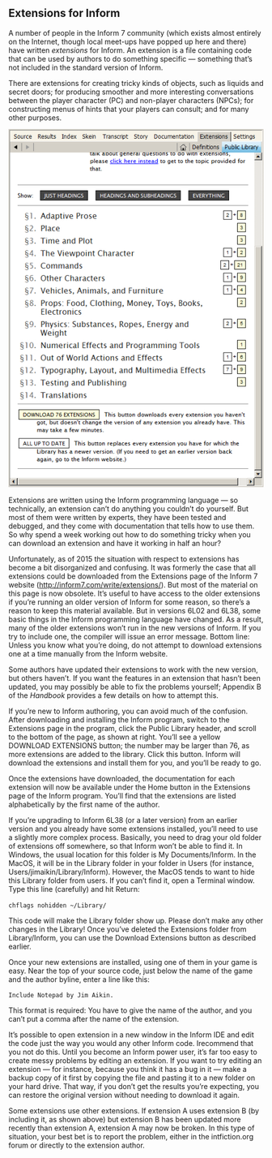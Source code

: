 ## Extensions for Inform

A number of people in the Inform 7 community (which exists almost entirely on the Internet, though local meet-ups have popped up here and there) have written _extensions_ for Inform. An extension is a file containing code that can be used by authors to do something specific — something that’s not included in the standard version of Inform.

There are extensions for creating tricky kinds of objects, such as liquids and secret doors; for producing smoother and more interesting conversations between the player character (PC) and non-player characters (NPCs); for constructing menus of hints that your players can consult; and for many other purposes.

![](../assets/graphics47.jpg)

Extensions are written using the Inform programming language — so technically, an extension can’t do anything you couldn’t do yourself. But most of them were written by experts, they have been tested and debugged, and they come with documentation that tells how to use them. So why spend a week working out how to do something tricky when you can download an extension and have it working in half an hour?

Unfortunately, as of 2015 the situation with respect to extensions has become a bit disorganized and confusing. It was formerly the case that all extensions could be downloaded from the Extensions page of the Inform 7 website (http://inform7.com/write/extensions/). But most of the material on this page is now obsolete. It’s useful to have access to the older extensions if you’re running an older version of Inform for some reason, so there’s a reason to keep this material available. But in versions 6L02 and 6L38, some basic things in the Inform programming language have changed. As a result, many of the older extensions won’t run in the new versions of Inform. If you try to include one, the compiler will issue an error message. Bottom line: Unless you know what you’re doing, do not attempt to download extensions one at a time manually from the Inform website.

Some authors have updated their extensions to work with the new version, but others haven’t. If you want the features in an extension that hasn’t been updated, you may possibly be able to fix the problems yourself; Appendix B of the _Handbook_ provides a few details on how to attempt this.

If you’re new to Inform authoring, you can avoid much of the confusion. After downloading and installing the Inform program, switch to the Extensions page in the program, click the Public Library header, and scroll to the bottom of the page, as shown at right. You’ll see a yellow DOWNLOAD EXTENSIONS button; the number may be larger than 76, as more extensions are added to the library. Click this button. Inform will download the extensions and install them for you, and you’ll be ready to go.

Once the extensions have downloaded, the documentation for each extension will now be available under the Home button in the Extensions page of the Inform program. You’ll find that the extensions are listed alphabetically by the first name of the author.

If you’re upgrading to Inform 6L38 (or a later version) from an earlier version and you already have some extensions installed, you’ll need to use a slightly more complex process. Basically, you need to drag your old folder of extensions off somewhere, so that Inform won’t be able to find it. In Windows, the usual location for this folder is My Documents/Inform. In the MacOS, it will be in the Library folder in your folder in Users (for instance, Users/jimaikin/Library/Inform). However, the MacOS tends to want to hide this Library folder from users. If you can’t find it, open a Terminal window. Type this line (carefully) and hit Return:

``chflags nohidden ~/Library/``

This code will make the Library folder show up. Please don’t make any other changes in the Library! Once you’ve deleted the Extensions folder from Library/Inform, you can use the Download Extensions button as described earlier.

Once your new extensions are installed, using one of them in your game is easy. Near the top of your source code, just below the name of the game and the author byline, enter a line like this:

```inform7
Include Notepad by Jim Aikin.
```

This format is required: You have to give the name of the author, and you can’t put a comma after the name of the extension.

It’s possible to open extension in a new window in the Inform IDE and edit the code just the way you would any other Inform code. Irecommend that you not do this. Until you become an Inform power user, it’s far too easy to create messy problems by editing an extension. If you want to try editing an extension — for instance, because you think it has a bug in it — make a backup copy of it first by copying the file and pasting it to a new folder on your hard drive. That way, if you don’t get the results you’re expecting, you can restore the original version without needing to download it again.

Some extensions use other extensions. If extension A uses extension B (by including it, as shown above) but extension B has been updated more recently than extension A, extension A may now be broken. In this type of situation, your best bet is to report the problem, either in the intfiction.org forum or directly to the extension author.
